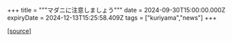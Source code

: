 +++
title = """マダニに注意しましょう"""
date = 2024-09-30T15:00:00.000Z
expiryDate = 2024-12-13T15:25:58.409Z
tags = ["kuriyama","news"]
+++


[[source]](https://www.town.kuriyama.hokkaido.jp/soshiki/38/28902.html)
